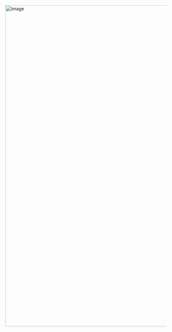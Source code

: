 <img width="1000" height="1000" alt="image" src="https://github.com/user-attachments/assets/8a734749-5de9-4ba3-9f77-89e28615429c" />

